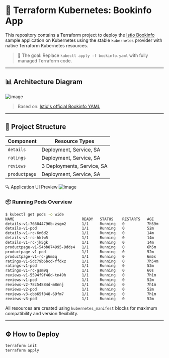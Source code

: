 # 🚀 Terraform Kubernetes: Bookinfo App

This repository contains a Terraform project to deploy the [Istio Bookinfo](https://istio.io/latest/docs/examples/bookinfo/) sample application on Kubernetes using the stable `kubernetes` provider with native Terraform Kubernetes resources.

> 🧩 The goal: Replace `kubectl apply -f bookinfo.yaml` with fully managed Terraform code.

---

## 📊 Architecture Diagram

![image](https://github.com/user-attachments/assets/5b86c119-430b-453a-b38a-1c2114e112a6)


> Based on: [Istio's official Bookinfo YAML](https://github.com/istio/istio/blob/master/samples/bookinfo/platform/kube/bookinfo.yaml)

---

## 🧱 Project Structure

| Component     | Resource Types                |
|---------------|-------------------------------|
| `details`     | Deployment, Service, SA       |
| `ratings`     | Deployment, Service, SA       |
| `reviews`     | 3 Deployments, Service, SA    |
| `productpage` | Deployment, Service, SA       |


🔍 Application UI Preview
![image](https://github.com/user-attachments/assets/3739a5dc-3d5b-42a3-b5c7-f55633a51db5)

### 📦 Running Pods Overview

```bash
$ kubectl get pods -o wide
NAME                              READY   STATUS    RESTARTS   AGE     IP          NODE         NOMINATED NODE   READINESS GATES
details-v1-766844796b-zsgm2       1/1     Running   0          7h59m   <hidden>    132-worker    <none>           <none>
details-v1-pod                    1/1     Running   0          52m     <hidden>    132-worker2   <none>           <none>
details-v1-rc-6n6d2               1/1     Running   0          14m     <hidden>    132-worker3   <none>           <none>
details-v1-rc-hklw5               1/1     Running   0          14m     <hidden>    132-worker    <none>           <none>
details-v1-rc-jk5gk               1/1     Running   0          14m     <hidden>    132-worker2   <none>           <none>
productpage-v1-54bb874995-9dds4   1/1     Running   0          6h5m    <hidden>    132-worker2   <none>           <none>
productpage-v1-pod                1/1     Running   0          52m     <hidden>    132-worker2   <none>           <none>
productpage-v1-rc-g6m5q           1/1     Running   0          6m5s    <hidden>    132-worker2   <none>           <none>
ratings-v1-5dc79b6bcd-ffdxz       1/1     Running   0          7h54m   <hidden>    132-worker3   <none>           <none>
ratings-v1-pod                    1/1     Running   0          52m     <hidden>    132-worker    <none>           <none>
ratings-v1-rc-gsm9q               1/1     Running   0          60s     <hidden>    132-worker3   <none>           <none>
reviews-v1-5594f9f46d-tn49h       1/1     Running   0          7h1m    <hidden>    132-worker2   <none>           <none>
reviews-v1-pod                    1/1     Running   0          52m     <hidden>    132-worker3   <none>           <none>
reviews-v2-78c54884d-m8nnj        1/1     Running   0          7h1m    <hidden>    132-worker    <none>           <none>
reviews-v2-pod                    1/1     Running   0          52m     <hidden>    132-worker    <none>           <none>
reviews-v3-cbb65f848-69fm7        1/1     Running   0          7h1m    <hidden>    132-worker3   <none>           <none>
reviews-v3-pod                    1/1     Running   0          52m     <hidden>    132-worker2   <none>           <none>

```

All resources are created using `kubernetes_manifest` blocks for maximum compatibility and version flexibility.

---

## ⚙️ How to Deploy

```bash
terraform init
terraform apply
